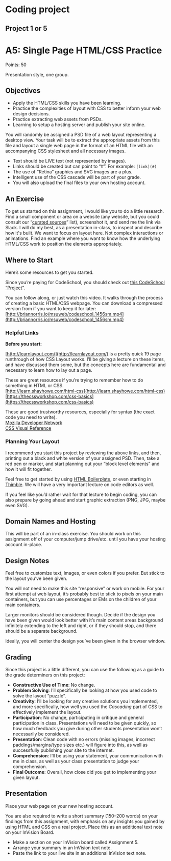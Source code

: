 # Coding project

## Project 1 or 5

# A5: Single Page HTML/CSS Practice

Points: 50

Presentation style, one group.

## Objectives

*   Apply the HTML/CSS skills you have been learning.
*   Practice the complexities of layout with CSS to better inform your web design decisions.
*   Practice extracting web assets from PSDs.
*   Learning to setup a hosting server and publish your site online.

You will randomly be assigned a PSD file of a web layout representing a desktop view. Your task will be to extract the appropriate assets from this file and layout a single web page in the format of an HTML file with an accompanying CSS stylesheet and all necessary images.

*   Text should be LIVE text (not represented by images).
*   Links should be created but can point to “#”. For example: `[link](#)`
*   The use of “Retina” graphics and SVG images are a plus.
*   Intelligent use of the CSS cascade will be part of your grade.
*   You will also upload the final files to your own hosting account.

## An Exercise

To get us started on this assignment, I would like you to do a little research. Find a small component or area on a website (any website, but you could consult our “[curated sources](resources.html)” list), screenshot it, and send me the link via Slack. I will do my best, as a presentation in-class, to inspect and describe how it's built. We want to focus on layout here. Not complex interactions or animations. Find an example where you want to know how the underlying HTML/CSS work to position the elements appropriately.

## Where to Start

Here’s some resources to get you started.

Since you’re paying for CodeSchool, you should check out [this CodeSchool “Project”](https://www.codeschool.com/projects/build-a-portfolio-using-html-and-css).

You can follow along, or just watch this video. It walks through the process of creating a basic HTML/CSS webpage. You can download a compressed version from if you want to keep it for later: [http://briannorris.io/msuweb/codeschool_1456sm.mp4](http://briannorris.io/msuweb/codeschool_1456sm.mp4)

### Helpful Links

**Before you start:**

[http://learnlayout.com/](http://learnlayout.com/) is a pretty quick 19 page runthrough of how CSS Layout works. I’ll be giving a lecture on these items, and have discussed them some, but the concepts here are fundamental and necessary to learn how to lay out a page.

These are great resources if you’re trying to remember how to do something in HTML or CSS.  
[http://learn.shayhowe.com/html-css](http://learn.shayhowe.com/html-css)  
[https://thecssworkshop.com/css-basics](https://thecssworkshop.com/css-basics)

These are good trustworthy resources, especially for syntax (the exact code you need to write).  
[Mozilla Developer Network](https://developer.mozilla.org/)  
[CSS Visual Reference](http://cssreference.io)

### Planning Your Layout

I recommend you start this project by reviewing the above links, and then, printing out a black and white version of your assigned PSD. Then, take a red pen or marker, and start planning out your “block level elements” and how it will fit together.

Feel free to get started by using [HTML Boilerplate](https://html5boilerplate.com/), or even starting in [Thimble](https://thimble.mozilla.org/en-US/). We will have a very important lecture on code editors as well.

If you feel like you’d rather wait for that lecture to begin coding, you can also prepare by going ahead and start graphic extraction (PNG, JPG, maybe even SVG).

## Domain Names and Hosting

This will be part of an in-class exercise. You should work on this assignment off of your computer/jump drive/etc. until you have your hosting account in-place.

## Design Notes

Feel free to customize text, images, or even colors if you prefer. But stick to the layout you’ve been given.

You will not need to make this site “responsive” or work on mobile. For your first attempt at web layout, it’s probably best to stick to pixels on your main containers, but you can use percentages or EMs on the children of your main containers.

Larger monitors should be considered though. Decide if the design you have been given would look better with it’s main content areas background infinitely extending to the left and right, or if they should stop, and there should be a separate background.

Ideally, you will center the design you’ve been given in the browser window.

## Grading

Since this project is a little different, you can use the following as a guide to the grade determiners on this project:

*   **Constructive Use of Time**: No change.
*   **Problem Solving**: I’ll specifically be looking at how you used code to solve the layout “puzzle”.
*   **Creativity**: I’ll be looking for any creative solutions you implemented, and more specifically, how well you used the _Cascading_ part of CSS to effectively implement the layout.
*   **Participation**: No change, participating in critique and general participation in class. Presentations will need to be given quickly, so how much feedback you give during other students presentation won’t necessarily be considered.
*   **Presentation**: Clean code with no errors (missing images, incorrect paddings/margins/type sizes etc.) will figure into this, as well as successfully publishing your site to the internet.
*   **Comprehension**: I’ll be using your statement, your communication with me in class, as well as your class presentation to judge your comprehension.
*   **Final Outcome**: Overall, how close did you get to implementing your given layout.

## Presentation

Place your web page on your new hosting account.

You are also required to write a short summary (150–200 words) on your findings from this assignment, with emphasis on any insights you gained by using HTML and CSS on a real project. Place this as an additional text note on your InVision Board.

*   Make a section on your InVision board called Assignment 5.
*   Arrange your summary in an InVision text note.
*   Paste the link to your live site in an additional InVision text note.

